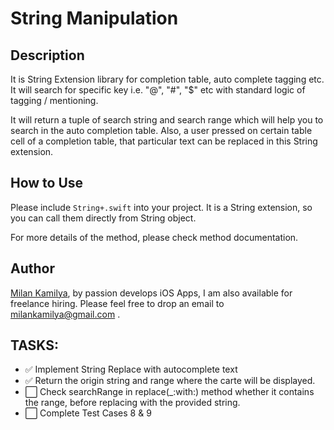 # String Manipulation 


## Description
It is String Extension library for completion table, auto complete tagging etc. It will search for specific key i.e. "@", "#", "$" etc with standard logic of tagging / mentioning. 

It will return a tuple of search string and search range which will help you to search in the auto completion table. Also, a user pressed on certain table cell of a completion table, that particular text can be replaced in this String extension.

## How to Use

Please include `String+.swift` into your project. It is a String extension, so you can call them directly from String object.

For more details of the method, please check method documentation.

## Author

[Milan Kamilya](https://twitter.com/Milan_Kamilya), by passion develops iOS Apps, I am also available for freelance hiring. Please feel free to drop an email to milankamilya@gmail.com .

## TASKS:

- ✅ Implement String Replace with autocomplete text
- ✅ Return the origin string and range where the carte will be displayed.
- ⬜️ Check searchRange in replace(_:with:) method whether it contains the range, before replacing with the provided string.
- ⬜️ Complete Test Cases 8 & 9
